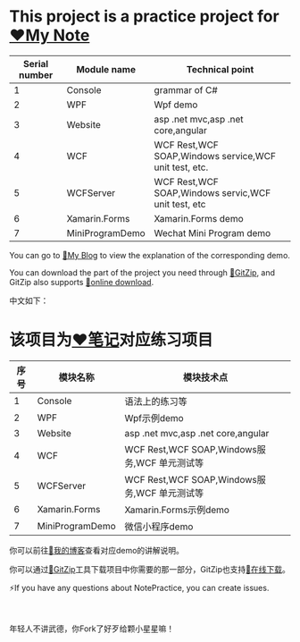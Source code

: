 # This project is a practice project for [❤My Note](https://github.com/zLulus/My_Note)
|Serial number | Module name                                          |  Technical point                        |                     
|---|----------------------------------------------------|----------------------------------|
| 1| Console                                    |grammar of C#                     |
| 2|WPF                                   |Wpf demo                      |
| 3|Website                                 |asp .net mvc,asp .net core,angular                  |
| 4| WCF     |WCF Rest,WCF SOAP,Windows service,WCF unit test, etc. |
| 5| WCFServer     |WCF Rest,WCF SOAP,Windows servic,WCF unit test, etc |
| 6|Xamarin.Forms                                |Xamarin.Forms demo                      |
| 7| MiniProgramDemo                                    |Wechat Mini Program demo                   |

You can go to [👀My Blog](https://www.cnblogs.com/Lulus/) to view the explanation of the corresponding demo.

You can download the part of the project you need through [🔨GitZip](https://gitzip.org/), and GitZip also supports [🔨online download](https://kinolien.github.io/gitzip/).

中文如下：    
# 该项目为[❤笔记](https://github.com/zLulus/My_Note)对应练习项目
|序号 | 模块名称                                          |  模块技术点                        |                     
|---|----------------------------------------------------|----------------------------------|
| 1| Console                                    |语法上的练习等                     |
| 2|WPF                                   |Wpf示例demo                      |
| 3|Website                                 |asp .net mvc,asp .net core,angular                  |
| 4| WCF     |WCF Rest,WCF SOAP,Windows服务,WCF 单元测试等 |
| 5| WCFServer     |WCF Rest,WCF SOAP,Windows服务,WCF 单元测试等 |
| 6|Xamarin.Forms                                |Xamarin.Forms示例demo                      |
| 7| MiniProgramDemo                                    |微信小程序demo                     |

你可以前往[👀我的博客](https://www.cnblogs.com/Lulus/)查看对应demo的讲解说明。

你可以通过[🔨GitZip](https://gitzip.org/)工具下载项目中你需要的那一部分，GitZip也支持[🔨在线下载](https://kinolien.github.io/gitzip/)。

⚡️If you have any questions about NotePractice, you can create issues.



<br>
<br>
年轻人不讲武德，你Fork了好歹给颗小星星嘛！


